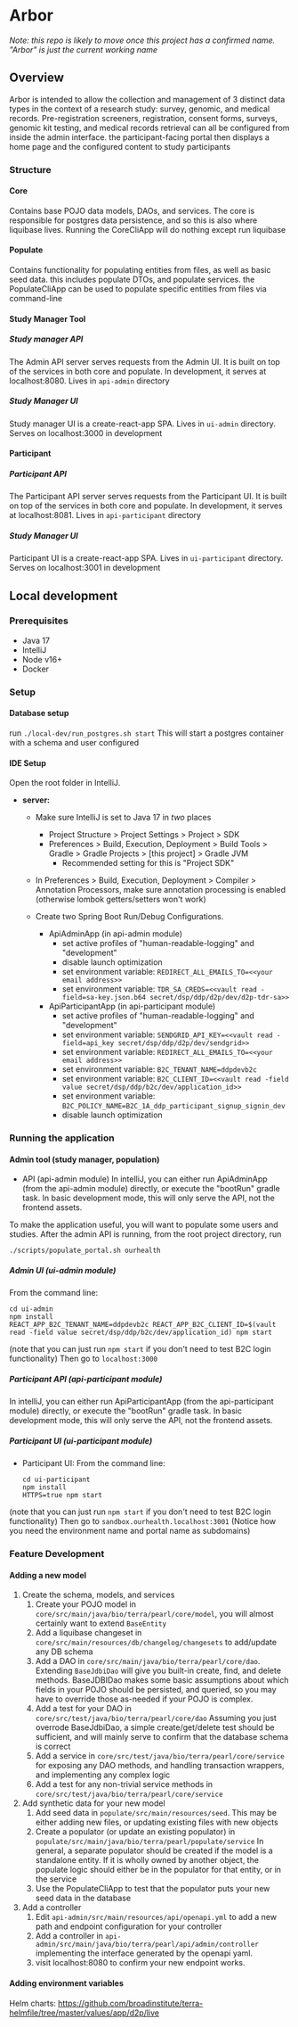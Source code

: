 # Arbor
*Note: this repo is likely to move once this project has a confirmed name. "Arbor" is just the current working name*

## Overview
Arbor is intended to allow the collection and management of 3 distinct data types in the context of a research study: survey, genomic, and medical records.
Pre-registration screeners, registration, consent forms, surveys, genomic kit testing, and medical records retrieval can all be configured from inside the admin interface.
the participant-facing portal then displays a home page and the configured content to study participants

### Structure

#### Core
Contains base POJO data models, DAOs, and services.  The core is responsible for postgres data persistence,
and so this is also where liquibase lives.  Running the CoreCliApp will do nothing except run liquibase

#### Populate
Contains functionality for populating entities from files, as well as basic seed data.  this includes populate
DTOs, and populate services.  the PopulateCliApp can be used to populate specific entities from files via command-line

#### Study Manager Tool

##### Study manager API
   The Admin API server serves requests from the Admin UI. It is built on top of the services in both core and populate.
   In development, it serves at localhost:8080.  Lives in `api-admin` directory
##### Study Manager UI
   Study manager UI is a create-react-app SPA.  Lives in `ui-admin` directory.  Serves on localhost:3000 in development

#### Participant
##### Participant API
   The Participant API server serves requests from the Participant UI. It is built on top of the services in both core and populate.
   In development, it serves at localhost:8081.  Lives in `api-participant` directory
##### Study Manager UI
   Participant UI is a create-react-app SPA.  Lives in `ui-participant` directory.  Serves on localhost:3001 in development
   


## Local development

### Prerequisites
* Java 17
* IntelliJ
* Node v16+
* Docker

### Setup

#### Database setup
run `./local-dev/run_postgres.sh start`
This will start a postgres container with a schema and user configured

#### IDE Setup
Open the root folder in IntelliJ.  

* **server:**

   * Make sure IntelliJ is set to Java 17 in *two* places

      * Project Structure > Project Settings > Project > SDK
      * Preferences > Build, Execution, Deployment > Build Tools > Gradle > Gradle Projects > \[this project\] > Gradle JVM
         * Recommended setting for this is "Project SDK"
   * In Preferences > Build, Execution, Deployment > Compiler > Annotation Processors, make sure annotation processing is enabled (otherwise lombok getters/setters won't work)
   * Create two Spring Boot Run/Debug Configurations.
     * ApiAdminApp (in api-admin module)
       * set active profiles of "human-readable-logging" and "development"
       * disable launch optimization
       * set environment variable: `REDIRECT_ALL_EMAILS_TO=<<your email address>>`
       * set environment variable: `TDR_SA_CREDS=<<vault read -field=sa-key.json.b64 secret/dsp/ddp/d2p/dev/d2p-tdr-sa>>`
     * ApiParticipantApp (in api-participant module)
        * set active profiles of "human-readable-logging" and "development"
        * set environment variable: `SENDGRID_API_KEY=<<vault read -field=api_key secret/dsp/ddp/d2p/dev/sendgrid>>`
        * set environment variable: `REDIRECT_ALL_EMAILS_TO=<<your email address>>`
        * set environment variable: `B2C_TENANT_NAME=ddpdevb2c`
        * set environment variable: `B2C_CLIENT_ID=<<vault read -field value secret/dsp/ddp/b2c/dev/application_id>>`
        * set environment variable: `B2C_POLICY_NAME=B2C_1A_ddp_participant_signup_signin_dev`
        * disable launch optimization
        
         
### Running the application
#### Admin tool (study manager, population)
* API (api-admin module)
In intelliJ, you can either run ApiAdminApp (from the api-admin module) directly, or execute the "bootRun" gradle task.
In basic development mode, this will only serve the API, not the frontend assets.

To make the application useful, you will want to populate some users and studies.  After the admin API is running, 
from the root project directory, run
```
./scripts/populate_portal.sh ourhealth
```

##### Admin UI (ui-admin module)
From the command line:
  ```
  cd ui-admin
  npm install
  REACT_APP_B2C_TENANT_NAME=ddpdevb2c REACT_APP_B2C_CLIENT_ID=$(vault read -field value secret/dsp/ddp/b2c/dev/application_id) npm start
  ```
(note that you can just run `npm start` if you don't need to test B2C login functionality)
Then go to `localhost:3000` 

##### Participant API (api-participant module)
In intelliJ, you can either run ApiParticipantApp (from the api-participant module) directly, or execute the "bootRun" gradle task.
In basic development mode, this will only serve the API, not the frontend assets.

##### Participant UI (ui-participant module)
* Participant UI:  From the command line:
  ```
  cd ui-participant
  npm install
  HTTPS=true npm start
  ```
(note that you can just run `npm start` if you don't need to test B2C login functionality)
Then go to `sandbox.ourhealth.localhost:3001`
(Notice how you need the environment name and portal name as subdomains)


### Feature Development 

#### Adding a new model 
1. Create the schema, models, and services
   1. Create your POJO model in `core/src/main/java/bio/terra/pearl/core/model`, you will almost certainly want to extend
   `BaseEntity`
   2. Add a liquibase changeset in `core/src/main/resources/db/changelog/changesets` to add/update any DB schema
   3. Add a DAO in `core/src/main/java/bio/terra/pearl/core/dao`.  Extending `BaseJdbiDao` will give you built-in create,
   find, and delete methods.  BaseJDBIDao makes some basic assumptions about which fields in your POJO should be persisted, and
   queried, so you may have to override those as-needed if your POJO is complex.
   4. Add a test for your DAO in `core/src/test/java/bio/terra/pearl/core/dao`  Assuming you just overrode BaseJdbiDao,
   a simple create/get/delete test should be sufficient, and will mainly serve to confirm that the database schema is correct
   5. Add a service in `core/src/test/java/bio/terra/pearl/core/service` for exposing any DAO methods, and handling
   transaction wrappers, and implementing any complex logic
   6. Add a test for any non-trivial service methods in `core/src/test/java/bio/terra/pearl/core/service`
2. Add synthetic data for your new model
   1. Add seed data in `populate/src/main/resources/seed`.  This may be either adding new files, or updating
   existing files with new objects
   2. Create a populator (or update an existing populator) in `populate/src/main/java/bio/terra/pearl/populate/service`
   In general, a separate populator should be created if the model is a standalone entity.  If it is wholly owned
   by another object, the populate logic should either be in the populator for that entity, or in the service
   3. Use the PopulateCliApp to test that the populator puts your new seed data in the database
3. Add a controller
   1. Edit `api-admin/src/main/resources/api/openapi.yml` to add a new path and endpoint configuration
   for your controller
   2. Add a controller in `api-admin/src/main/java/bio/terra/pearl/api/admin/controller` implementing the
   interface generated by the openapi yaml.
   3. visit localhost:8080 to confirm your new endpoint works.

#### Adding environment variables
  Helm charts:
  https://github.com/broadinstitute/terra-helmfile/tree/master/values/app/d2p/live
